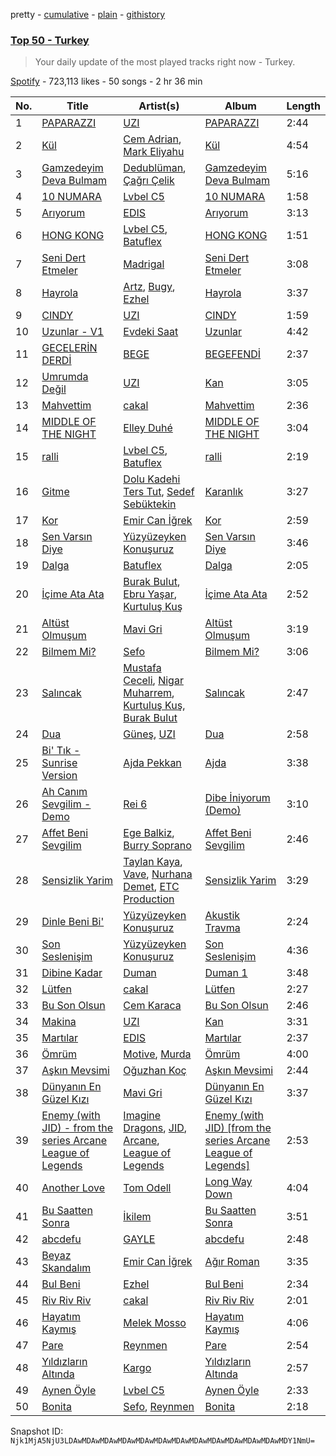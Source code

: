 pretty - [cumulative](/playlists/cumulative/37i9dQZEVXbIVYVBNw9D5K.md) - [plain](/playlists/plain/37i9dQZEVXbIVYVBNw9D5K) - [githistory](https://github.githistory.xyz/mackorone/spotify-playlist-archive/blob/main/playlists/plain/37i9dQZEVXbIVYVBNw9D5K)

### [Top 50 \- Turkey](https://open.spotify.com/playlist/37i9dQZEVXbIVYVBNw9D5K)

> Your daily update of the most played tracks right now \- Turkey.

[Spotify](https://open.spotify.com/user/spotify) - 723,113 likes - 50 songs - 2 hr 36 min

| No. | Title | Artist(s) | Album | Length |
|---|---|---|---|---|
| 1 | [PAPARAZZI](https://open.spotify.com/track/6gxLEbRJlorva6uVRW4gof) | [UZI](https://open.spotify.com/artist/51DevdOxIJin6DB1FXJpD1) | [PAPARAZZI](https://open.spotify.com/album/24SMyN5zmpqjgtlnfbErTP) | 2:44 |
| 2 | [Kül](https://open.spotify.com/track/5NPg92vbjaGk4q9mh7MMEM) | [Cem Adrian](https://open.spotify.com/artist/2AWUCT9xtcvkjpFq1ZgpPj), [Mark Eliyahu](https://open.spotify.com/artist/7k6KVFItaU7pcBvL6poIi9) | [Kül](https://open.spotify.com/album/1cwzjSTuLXEf2L0XcutndQ) | 4:54 |
| 3 | [Gamzedeyim Deva Bulmam](https://open.spotify.com/track/6glvSyTo1y4WLtX0mnDq83) | [Dedublüman](https://open.spotify.com/artist/5PRW6j58xEEWL4DDVEITKT), [Çağrı Çelik](https://open.spotify.com/artist/7wqnPyXma7EKSYt4CVzNjq) | [Gamzedeyim Deva Bulmam](https://open.spotify.com/album/3Tltrhd0u9g6cFjJiB0k8E) | 5:16 |
| 4 | [10 NUMARA](https://open.spotify.com/track/6GDpxEOvaXS0nbqSrFtDAQ) | [Lvbel C5](https://open.spotify.com/artist/0V2oXYR7DtrZAEFeILRW2r) | [10 NUMARA](https://open.spotify.com/album/6wtGyjOP42EhS1G29OIJFN) | 1:58 |
| 5 | [Arıyorum](https://open.spotify.com/track/6g6MHm9u0h2Em9Xuk89eqR) | [EDIS](https://open.spotify.com/artist/1AM52XHXnWAEqnQwpxTLWm) | [Arıyorum](https://open.spotify.com/album/7oRC48c8HLAkGYcoBTtMwH) | 3:13 |
| 6 | [HONG KONG](https://open.spotify.com/track/4FiDkc2woxfDbfCoSqx6pq) | [Lvbel C5](https://open.spotify.com/artist/0V2oXYR7DtrZAEFeILRW2r), [Batuflex](https://open.spotify.com/artist/15AZJFNrXtIN4Nk8BIOnS2) | [HONG KONG](https://open.spotify.com/album/4q85FW8aOiLavEy0BEUeHq) | 1:51 |
| 7 | [Seni Dert Etmeler](https://open.spotify.com/track/10n66m41IGjA2ZulKPK7Ew) | [Madrigal](https://open.spotify.com/artist/2aZlYOswKNlrwqpuTsckKd) | [Seni Dert Etmeler](https://open.spotify.com/album/6fpzQNhureiJ6bOS2g2gYj) | 3:08 |
| 8 | [Hayrola](https://open.spotify.com/track/7HgEjJCh0hQ0GO7PjQvEF3) | [Artz](https://open.spotify.com/artist/2QU0UNvQvEZ2fuRUhkUNq4), [Bugy](https://open.spotify.com/artist/1XxdJaLo6jXdFbgR1zKJ3x), [Ezhel](https://open.spotify.com/artist/6LnJKrtFnTEGdbWQ2riWCL) | [Hayrola](https://open.spotify.com/album/5nEbYpL2jivoHAmYEG5bbD) | 3:37 |
| 9 | [CINDY](https://open.spotify.com/track/2MvIexkUblP1QdpBzKot3N) | [UZI](https://open.spotify.com/artist/51DevdOxIJin6DB1FXJpD1) | [CINDY](https://open.spotify.com/album/3lnpZWsxtEX81AMYqE9jEv) | 1:59 |
| 10 | [Uzunlar \- V1](https://open.spotify.com/track/1vLkBVAy8ZWrqcQjYTPP3a) | [Evdeki Saat](https://open.spotify.com/artist/0w92tV1EQp7sxly7UjGR4P) | [Uzunlar](https://open.spotify.com/album/39fSB986BtwaS4x5vXbiuo) | 4:42 |
| 11 | [GECELERİN DERDİ](https://open.spotify.com/track/5L9oweGjkwBg0Mt9ZU9OhW) | [BEGE](https://open.spotify.com/artist/6q1sTU51oryTTcWTPTd0VC) | [BEGEFENDİ](https://open.spotify.com/album/5uNcIKJl8eyNoVoqqT5744) | 2:37 |
| 12 | [Umrumda Değil](https://open.spotify.com/track/72t3CRd8YEFrlc3x0OVaob) | [UZI](https://open.spotify.com/artist/51DevdOxIJin6DB1FXJpD1) | [Kan](https://open.spotify.com/album/3IBcauSj5M2A6lTeffJzdv) | 3:05 |
| 13 | [Mahvettim](https://open.spotify.com/track/1ji6PoTBfVXqycvsXdgZgp) | [cakal](https://open.spotify.com/artist/6CPZWzcKiOKkHn4L2XI4i2) | [Mahvettim](https://open.spotify.com/album/6MYYIeblEVcAdUyFqIRIIq) | 2:36 |
| 14 | [MIDDLE OF THE NIGHT](https://open.spotify.com/track/58HvfVOeJY7lUuCqF0m3ly) | [Elley Duhé](https://open.spotify.com/artist/67MNhiAICFY6Pwc2YxCO0K) | [MIDDLE OF THE NIGHT](https://open.spotify.com/album/4hYYpUC8Ewb74tP23Y1lmM) | 3:04 |
| 15 | [ralli](https://open.spotify.com/track/7JFlVFtzAQQKXcgYRRhoKA) | [Lvbel C5](https://open.spotify.com/artist/0V2oXYR7DtrZAEFeILRW2r), [Batuflex](https://open.spotify.com/artist/15AZJFNrXtIN4Nk8BIOnS2) | [ralli](https://open.spotify.com/album/69VPGZvmt9ocr8NUPCw2Mn) | 2:19 |
| 16 | [Gitme](https://open.spotify.com/track/4Sng3wnol2Gb2yXgFdr9lj) | [Dolu Kadehi Ters Tut](https://open.spotify.com/artist/0PhqM7UAxtvWYi5j4MwxSl), [Sedef Sebüktekin](https://open.spotify.com/artist/1dvuibBCx9TnbCKIdOEF4l) | [Karanlık](https://open.spotify.com/album/6XQYptMz07Qqlcj6FthKpS) | 3:27 |
| 17 | [Kor](https://open.spotify.com/track/0XNX9BCSWvEwsdBwUTRhMh) | [Emir Can İğrek](https://open.spotify.com/artist/4XP7cGw4t8BqZ8Du5q3bHg) | [Kor](https://open.spotify.com/album/7mqDwwIUh2yMzeR1ET5PnE) | 2:59 |
| 18 | [Sen Varsın Diye](https://open.spotify.com/track/3b8UW227uLkRDvd0w9e1Sw) | [Yüzyüzeyken Konuşuruz](https://open.spotify.com/artist/7gobcoscOfsY0nOeqqFzvU) | [Sen Varsın Diye](https://open.spotify.com/album/06TJC0aOwTlxakxEv8UQNc) | 3:46 |
| 19 | [Dalga](https://open.spotify.com/track/3P0WmQXWzV3yqFyfgVolrT) | [Batuflex](https://open.spotify.com/artist/15AZJFNrXtIN4Nk8BIOnS2) | [Dalga](https://open.spotify.com/album/1xAhqFShLFhO65ut0iiQxU) | 2:05 |
| 20 | [İçime Ata Ata](https://open.spotify.com/track/5rCYZ1IltI5gJ9LbxEiQDk) | [Burak Bulut](https://open.spotify.com/artist/2a2YSCx78HHWVOsCuMpeXz), [Ebru Yaşar](https://open.spotify.com/artist/0Qbd0AGWuzggX61s306wZN), [Kurtuluş Kuş](https://open.spotify.com/artist/4jF4tHJlYKS5Z9xdEatCfq) | [İçime Ata Ata](https://open.spotify.com/album/7caYzMyzWotKVnu2xmHLQj) | 2:52 |
| 21 | [Altüst Olmuşum](https://open.spotify.com/track/2VnefbnGEWUiCLXHKOtE6x) | [Mavi Gri](https://open.spotify.com/artist/4otJVkrLLqDF8OxFJOigme) | [Altüst Olmuşum](https://open.spotify.com/album/5Zthwi7wMKTFPRUyJpJXqF) | 3:19 |
| 22 | [Bilmem Mi?](https://open.spotify.com/track/6wbDn8NI3ygkOeDJiS0ASi) | [Sefo](https://open.spotify.com/artist/1ITjgqpqMDJlqZGAK3mlPQ) | [Bilmem Mi?](https://open.spotify.com/album/0UFVuK7zzdjsiK1nb5F2wI) | 3:06 |
| 23 | [Salıncak](https://open.spotify.com/track/2WvQPmUV1dFdm21C2ryqfo) | [Mustafa Ceceli](https://open.spotify.com/artist/3cNwyF5SboOs9icz2XyotE), [Nigar Muharrem](https://open.spotify.com/artist/6qg3g0aneq4tOJgpzIuEmT), [Kurtuluş Kuş](https://open.spotify.com/artist/4jF4tHJlYKS5Z9xdEatCfq), [Burak Bulut](https://open.spotify.com/artist/2a2YSCx78HHWVOsCuMpeXz) | [Salıncak](https://open.spotify.com/album/7e4M15sSXZHABco4p5O1GD) | 2:47 |
| 24 | [Dua](https://open.spotify.com/track/3HEfzQob3O16TIDMPC8PTx) | [Güneş](https://open.spotify.com/artist/0L3wrFI3QcbXAvFL7IaPQX), [UZI](https://open.spotify.com/artist/51DevdOxIJin6DB1FXJpD1) | [Dua](https://open.spotify.com/album/6fHpLB45cLhowUDf1nHWkY) | 2:58 |
| 25 | [Bi' Tık \- Sunrise Version](https://open.spotify.com/track/72ZFkAcPQ9NEnpu9TO0xcR) | [Ajda Pekkan](https://open.spotify.com/artist/27XMnTLvCO7t3qGlQyTMkF) | [Ajda](https://open.spotify.com/album/3bSxoHKw2PE7i1Z2WRn3zC) | 3:38 |
| 26 | [Ah Canım Sevgilim \- Demo](https://open.spotify.com/track/5kpkEb0M49YM516trGUSWS) | [Rei 6](https://open.spotify.com/artist/2hiKZUSxd7c4Ab57KAQ3SW) | [Dibe İniyorum \(Demo\)](https://open.spotify.com/album/0rFC7uGCJIBQFnEBP5W2jd) | 3:10 |
| 27 | [Affet Beni Sevgilim](https://open.spotify.com/track/7iPURFHXYLPT7vb5p3wLiz) | [Ege Balkiz](https://open.spotify.com/artist/2lny2DY0mKzdgAwIx0WD4H), [Burry Soprano](https://open.spotify.com/artist/5SpHQasdZkIx2RFJzvBBsD) | [Affet Beni Sevgilim](https://open.spotify.com/album/4rhcrFJdCm5z8YnEO0Iqyp) | 2:46 |
| 28 | [Sensizlik Yarim](https://open.spotify.com/track/7C4azcFK7GaKT75dhHYgVM) | [Taylan Kaya](https://open.spotify.com/artist/10icwsz4H9wgQsw0PLklWh), [Vave](https://open.spotify.com/artist/5mQAYhwuI0mAnzxldEWw8s), [Nurhana Demet](https://open.spotify.com/artist/2tTCO6DA6HRqBimHuERCw2), [ETC Production](https://open.spotify.com/artist/0LkIrU2zt7jVVPibxEeS25) | [Sensizlik Yarim](https://open.spotify.com/album/2tyHjCmlw1LGloepW3umim) | 3:29 |
| 29 | [Dinle Beni Bi'](https://open.spotify.com/track/11PO9iu6PtpgL1JK4QNUEJ) | [Yüzyüzeyken Konuşuruz](https://open.spotify.com/artist/7gobcoscOfsY0nOeqqFzvU) | [Akustik Travma](https://open.spotify.com/album/0Erg7yjR99NFQcdh9rYMZU) | 2:24 |
| 30 | [Son Seslenişim](https://open.spotify.com/track/1Xn2GNoMUPxjgxweGjypQ8) | [Yüzyüzeyken Konuşuruz](https://open.spotify.com/artist/7gobcoscOfsY0nOeqqFzvU) | [Son Seslenişim](https://open.spotify.com/album/6atuS98HWihPwNIIKJwJ30) | 4:36 |
| 31 | [Dibine Kadar](https://open.spotify.com/track/5pbFyTdwtJVmZB5LXmccX4) | [Duman](https://open.spotify.com/artist/6RTC1abMgBC7Krg6qJQHJh) | [Duman 1](https://open.spotify.com/album/0DKrLdv42DlBsGZQYMKU8C) | 3:48 |
| 32 | [Lütfen](https://open.spotify.com/track/0Dq0YIwYRQ75rvrao5OwKn) | [cakal](https://open.spotify.com/artist/6CPZWzcKiOKkHn4L2XI4i2) | [Lütfen](https://open.spotify.com/album/6lm4r6pYqyVwKmyFNobyf0) | 2:27 |
| 33 | [Bu Son Olsun](https://open.spotify.com/track/5QfhqYAS8wmNnvFuOgLNRs) | [Cem Karaca](https://open.spotify.com/artist/1lIbZfJvMQRqzhtCQsg5EI) | [Bu Son Olsun](https://open.spotify.com/album/30oGctq0ESNTuT5zX5SYfp) | 2:46 |
| 34 | [Makina](https://open.spotify.com/track/5jvhTc0g18kwYQNUJM5C4e) | [UZI](https://open.spotify.com/artist/51DevdOxIJin6DB1FXJpD1) | [Kan](https://open.spotify.com/album/3IBcauSj5M2A6lTeffJzdv) | 3:31 |
| 35 | [Martılar](https://open.spotify.com/track/1xEpgyKx4ZHtefFAh0SmU5) | [EDIS](https://open.spotify.com/artist/1AM52XHXnWAEqnQwpxTLWm) | [Martılar](https://open.spotify.com/album/2fF13GMzZmgqkk54JovKC6) | 2:37 |
| 36 | [Ömrüm](https://open.spotify.com/track/0GwSSml9L21vNI7VGLz1ae) | [Motive](https://open.spotify.com/artist/6sBSLIunx1Je0Y2T77wpkP), [Murda](https://open.spotify.com/artist/09WqkYnqWKUQAYSlEvaf6s) | [Ömrüm](https://open.spotify.com/album/0Hnmp3HmLAReVVeCc4Bd9Y) | 4:00 |
| 37 | [Aşkın Mevsimi](https://open.spotify.com/track/5jDtKz2JrYTvvU6b130S7g) | [Oğuzhan Koç](https://open.spotify.com/artist/1nFJWl30l3PAHei86OxN0i) | [Aşkın Mevsimi](https://open.spotify.com/album/1kGWYJoR7TE8Hr8crj9rgv) | 2:44 |
| 38 | [Dünyanın En Güzel Kızı](https://open.spotify.com/track/16wVY2lWuqBjjPrpTa6KSN) | [Mavi Gri](https://open.spotify.com/artist/4otJVkrLLqDF8OxFJOigme) | [Dünyanın En Güzel Kızı](https://open.spotify.com/album/1YQAyudXp8VWtwrC9Rl7jx) | 3:37 |
| 39 | [Enemy \(with JID\) \- from the series Arcane League of Legends](https://open.spotify.com/track/1r9xUipOqoNwggBpENDsvJ) | [Imagine Dragons](https://open.spotify.com/artist/53XhwfbYqKCa1cC15pYq2q), [JID](https://open.spotify.com/artist/6U3ybJ9UHNKEdsH7ktGBZ7), [Arcane](https://open.spotify.com/artist/57nPqD7z62gDdq37US9XJR), [League of Legends](https://open.spotify.com/artist/47mIJdHORyRerp4os813jD) | [Enemy \(with JID\) \[from the series Arcane League of Legends\]](https://open.spotify.com/album/1bTgKomQYSkKYPD9UI9W4b) | 2:53 |
| 40 | [Another Love](https://open.spotify.com/track/7jtQIBanIiJOMS6RyCx6jZ) | [Tom Odell](https://open.spotify.com/artist/2txHhyCwHjUEpJjWrEyqyX) | [Long Way Down](https://open.spotify.com/album/0KGBW1MQtC2aFPCDUdAkdJ) | 4:04 |
| 41 | [Bu Saatten Sonra](https://open.spotify.com/track/53QUjrQ8BygCTBXfIs1Beu) | [İkilem](https://open.spotify.com/artist/4hjJDrv2KkIEW1AslTEtv3) | [Bu Saatten Sonra](https://open.spotify.com/album/6wtf8zyYddES6YnnVwqxRH) | 3:51 |
| 42 | [abcdefu](https://open.spotify.com/track/4fouWK6XVHhzl78KzQ1UjL) | [GAYLE](https://open.spotify.com/artist/2VSHKHBTiXWplO8lxcnUC9) | [abcdefu](https://open.spotify.com/album/6tUQPKlpR4x1gjrXTtOImI) | 2:48 |
| 43 | [Beyaz Skandalım](https://open.spotify.com/track/7gI0722sWUhVpI0xOpejmZ) | [Emir Can İğrek](https://open.spotify.com/artist/4XP7cGw4t8BqZ8Du5q3bHg) | [Ağır Roman](https://open.spotify.com/album/5ux7MVV2OT5BOOLXETC4qL) | 3:35 |
| 44 | [Bul Beni](https://open.spotify.com/track/1riBwVUqVsk5RGJ9iLN8cG) | [Ezhel](https://open.spotify.com/artist/6LnJKrtFnTEGdbWQ2riWCL) | [Bul Beni](https://open.spotify.com/album/79oroEdFGvT0h2a3QH9KEk) | 2:34 |
| 45 | [Riv Riv Riv](https://open.spotify.com/track/3HEv9gY3n9Fj2H5E2IoOKF) | [cakal](https://open.spotify.com/artist/6CPZWzcKiOKkHn4L2XI4i2) | [Riv Riv Riv](https://open.spotify.com/album/1JCR01kf4AWSyxUXfDU2n7) | 2:01 |
| 46 | [Hayatım Kaymış](https://open.spotify.com/track/7dxlHPdMeGZQDX70TK0jB5) | [Melek Mosso](https://open.spotify.com/artist/5IAxUWLiTMsvc1oWPrczNj) | [Hayatım Kaymış](https://open.spotify.com/album/0glBp4JJvAthxFRfklMOde) | 4:06 |
| 47 | [Pare](https://open.spotify.com/track/1qv3dJD70eC9mnIZnofWwP) | [Reynmen](https://open.spotify.com/artist/1Fg19vpUJpAAPFjnKaVYVW) | [Pare](https://open.spotify.com/album/1aK2P7TMEkl5P12tl2RujI) | 2:54 |
| 48 | [Yıldızların Altında](https://open.spotify.com/track/77pFHFviVrb2iOP2gMFDNf) | [Kargo](https://open.spotify.com/artist/3eedpDhV8pocvTvTHLGq9R) | [Yıldızların Altında](https://open.spotify.com/album/7iBnGObSriC4GOdsA2SVVg) | 2:57 |
| 49 | [Aynen Öyle](https://open.spotify.com/track/2AwLtOEK3qqZlYTPdBFhke) | [Lvbel C5](https://open.spotify.com/artist/0V2oXYR7DtrZAEFeILRW2r) | [Aynen Öyle](https://open.spotify.com/album/1Lp0ckfAeugrkLWr3zde68) | 2:33 |
| 50 | [Bonita](https://open.spotify.com/track/3Obq1XTegJy7ISrAA9VjQk) | [Sefo](https://open.spotify.com/artist/1ITjgqpqMDJlqZGAK3mlPQ), [Reynmen](https://open.spotify.com/artist/1Fg19vpUJpAAPFjnKaVYVW) | [Bonita](https://open.spotify.com/album/7LODVV9sx3SfkuISMoyQ13) | 2:18 |

Snapshot ID: `Njk1MjA5NjU3LDAwMDAwMDAwMDAwMDAwMDAwMDAwMDAwMDAwMDAwMDAwMDAwMDY1NmU=`